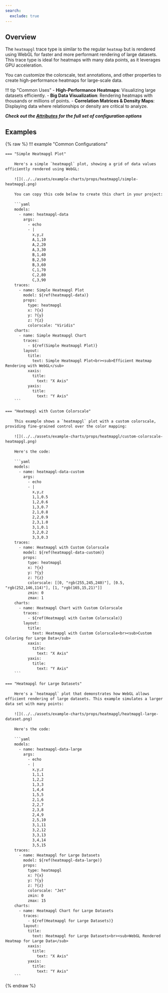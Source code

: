 ```yaml
---
search:
  exclude: true
---
```

<!--start-->
## Overview

The `heatmapgl` trace type is similar to the regular `heatmap` but is rendered using WebGL for faster and more performant rendering of large datasets. This trace type is ideal for heatmaps with many data points, as it leverages GPU acceleration.

You can customize the colorscale, text annotations, and other properties to create high-performance heatmaps for large-scale data.

!!! tip "Common Uses"
    - **High-Performance Heatmaps**: Visualizing large datasets efficiently.
    - **Big Data Visualization**: Rendering heatmaps with thousands or millions of points.
    - **Correlation Matrices & Density Maps**: Displaying data where relationships or density are critical to analyze.

_**Check out the [Attributes](../configuration/Trace/Props/Heatmapgl/#attributes) for the full set of configuration options**_

## Examples

{% raw %}
!!! example "Common Configurations"

    === "Simple Heatmapgl Plot"

        Here's a simple `heatmapgl` plot, showing a grid of data values efficiently rendered using WebGL:

        ![](../../assets/example-charts/props/heatmapgl/simple-heatmapgl.png)

        You can copy this code below to create this chart in your project:

        ```yaml
        models:
          - name: heatmapgl-data
            args:
              - echo
              - |
                x,y,z
                A,1,10
                A,2,20
                A,3,30
                B,1,40
                B,2,50
                B,3,60
                C,1,70
                C,2,80
                C,3,90
        traces:
          - name: Simple Heatmapgl Plot
            model: ${ref(heatmapgl-data)}
            props:
              type: heatmapgl
              x: ?{x}
              y: ?{y}
              z: ?{z}
              colorscale: "Viridis"
        charts:
          - name: Simple Heatmapgl Chart
            traces:
              - ${ref(Simple Heatmapgl Plot)}
            layout:
              title:
                text: Simple Heatmapgl Plot<br><sub>Efficient Heatmap Rendering with WebGL</sub>
              xaxis:
                title:
                  text: "X Axis"
              yaxis:
                title:
                  text: "Y Axis"
        ```

    === "Heatmapgl with Custom Colorscale"

        This example shows a `heatmapgl` plot with a custom colorscale, providing fine-grained control over the color mapping:

        ![](../../assets/example-charts/props/heatmapgl/custom-colorscale-heatmapgl.png)

        Here's the code:

        ```yaml
        models:
          - name: heatmapgl-data-custom
            args:
              - echo
              - |
                x,y,z
                1,1,0.5
                1,2,0.6
                1,3,0.7
                2,1,0.8
                2,2,0.9
                2,3,1.0
                3,1,0.1
                3,2,0.2
                3,3,0.3
        traces:
          - name: Heatmapgl with Custom Colorscale
            model: ${ref(heatmapgl-data-custom)}
            props:
              type: heatmapgl
              x: ?{x}
              y: ?{y}
              z: ?{z}
              colorscale: [[0, "rgb(255,245,240)"], [0.5, "rgb(252,146,114)"], [1, "rgb(165,15,21)"]]
              zmin: 0
              zmax: 1
        charts:
          - name: Heatmapgl Chart with Custom Colorscale
            traces:
              - ${ref(Heatmapgl with Custom Colorscale)}
            layout:
              title:
                text: Heatmapgl with Custom Colorscale<br><sub>Custom Coloring for Large Data</sub>
              xaxis:
                title:
                  text: "X Axis"
              yaxis:
                title:
                  text: "Y Axis"
        ```

    === "Heatmapgl for Large Datasets"

        Here's a `heatmapgl` plot that demonstrates how WebGL allows efficient rendering of large datasets. This example simulates a larger data set with many points:

        ![](../../assets/example-charts/props/heatmapgl/heatmapgl-large-dataset.png)

        Here's the code:

        ```yaml
        models:
          - name: heatmapgl-data-large
            args:
              - echo
              - |
                x,y,z
                1,1,1
                1,2,2
                1,3,3
                1,4,4
                1,5,5
                2,1,6
                2,2,7
                2,3,8
                2,4,9
                2,5,10
                3,1,11
                3,2,12
                3,3,13
                3,4,14
                3,5,15
        traces:
          - name: Heatmapgl for Large Datasets
            model: ${ref(heatmapgl-data-large)}
            props:
              type: heatmapgl
              x: ?{x}
              y: ?{y}
              z: ?{z}
              colorscale: "Jet"
              zmin: 0
              zmax: 15
        charts:
          - name: Heatmapgl Chart for Large Datasets
            traces:
              - ${ref(Heatmapgl for Large Datasets)}
            layout:
              title:
                text: Heatmapgl for Large Datasets<br><sub>WebGL Rendered Heatmap for Large Data</sub>
              xaxis:
                title:
                  text: "X Axis"
              yaxis:
                title:
                  text: "Y Axis"
        ```

{% endraw %}
<!--end-->